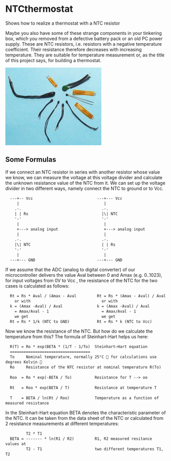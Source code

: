 # NTCthermostat
Shows how to realize a thermostat with a NTC resistor

Maybe you also have some of these strange components in your tinkering box, 
which you removed from a defective battery pack or an old PC power supply. 
These are NTC resistors, i.e. resistors with a negative temperature 
coefficient. Their resistance therefore decreases with increasing temperature. 
They are suitable for temperature measurement or, as the title of this project 
says, for building a thermostat. 

![NTC](thermistors.jpg)

## Some Formulas
If we connect an NTC resistor in series with another resistor whose value we 
know, we can measure the voltage at this voltage divider and calculate the 
unknown resistance value of the NTC from it. We can set up the voltage divider 
in two different ways, namely connect the NTC to ground or to Vcc. 
```
  ---+-- Vcc                            ---+--- Vcc
     |                                     |
    .-.                                   .-. 
    | | Rs                                |\| NTC
    '-'                                   '-' 
     |                                     | 
     +---> analog input                    +---> analog input
     |                                     |   
    .-.                                   .-.
    |\| NTC                               | | Rs
    '-'                                   '-'
     |                                     |
  ---+--- GND                           ---+--- GND
```
If we assume that the ADC (analog to digital converter) of our microcontroller 
delivers the value Aval between 0 and Amax (e.g. 0..1023), for input voltages 
from 0V to Vcc , the resistance of the NTC for the two cases is calculated as 
follows: 
```
  Rt = Rs * Aval / (Amax - Aval         Rt = Rs * (Amax - Aval) / Aval
    or with                               or with
  k = (Amax -Aval) / Aval               k = (Amax -Aval) / Aval 
    = Amax/Aval - 1                       = Amax/Aval - 1
    we get                                we get
  Rt = Rs * 1/k (NTC to GND)            Rt = Rs * k (NTC to Vcc)
```
Now we know the resistance of the NTC. But how do we calculate the temperature 
from this? The formula of Steinhart-Hart helps us here: 
```
  R(T) = Ro * exp(BETA * (1/T - 1/To)  Steinhart–Hart equation
  ===================================  
  To     Nominal temperature, normally 25°C 🚩 for calculations use degrees Kelvin 🚩
  Ro     Resistance of the NTC resistor at nominal temperature R(To)
 
  Roo  = Ro * exp(-BETA / To)          Resistance for T --> oo

  Rt   = Roo * exp(BETA / T)           Resistance at temperature T
  
  T    = BETA / ln(Rt / Roo)           Temperature as a function of measured resistance
```
In the Steinhart-Hart equation BETA denotes the characteristic parameter of the NTC. 
It can be taken from the data sheet of the NTC or calculated from 2 resistance 
measurements at different temperatures: 
```
         T2 * T1
  BETA = ------- * ln(R1 / R2)         R1, R2 measured resitance values at 
         T2 - T1                       two different temperatures T1, T2	
```

